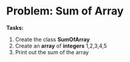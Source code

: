 # Problem: Sum of Array

**Tasks:**
1. Create the class **SumOfArray**
2. Create an **array** of **integers** 1,2,3,4,5
3. Print out the sum of the array
